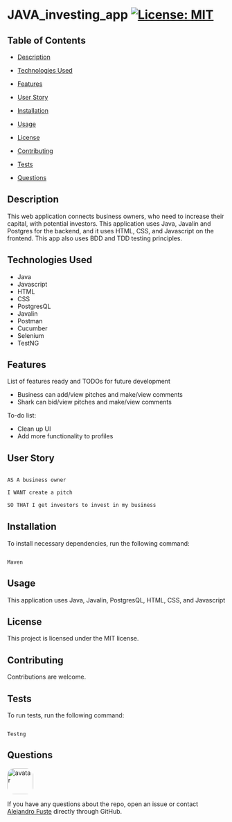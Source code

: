 
# JAVA_investing_app [![License: MIT](https://img.shields.io/badge/License-MIT-blue.svg)](https://opensource.org/licenses/MIT)

## Table of Contents
- [Description](#description)

- [Technologies Used](#technologies-used)

- [Features](#features)

- [User Story](#user-story)

- [Installation](#installation)

- [Usage](#usage)

- [License](#license)

- [Contributing](#contributing)

- [Tests](#tests)

- [Questions](#questions)

## Description 

This web application connects business owners, who need to increase their capital, with potential investors. This application uses Java, Javalin and Postgres for the backend, and it uses HTML, CSS, and Javascript on the frontend. This app also uses BDD and TDD testing principles. 

## Technologies Used
- Java
- Javascript
- HTML
- CSS
- PostgresQL
- Javalin
- Postman
- Cucumber
- Selenium
- TestNG

## Features
List of features ready and TODOs for future development

- Business can add/view pitches and make/view comments
- Shark can bid/view pitches and make/view comments

To-do list:

- Clean up UI
- Add more functionality to profiles

## User Story

```md

AS A business owner

I WANT create a pitch

SO THAT I get investors to invest in my business

```



## Installation

To install necessary dependencies, run the following command:

```

Maven

```

## Usage

This application uses Java, Javalin, PostgresQL, HTML, CSS, and Javascript

## License

This project is licensed under the MIT license.

## Contributing

Contributions are welcome. 

## Tests 

To run tests, run the following command:

```

Testng

```

## Questions

<img src="https://avatars.githubusercontent.com/u/48495840?v=4" alt="avatar" style="border-radius: 16px" width="60"/>

If you have any questions about the repo, open an issue or contact [Alejandro Fuste](https://github.com/Alejandro-Fuste) directly through GitHub.

